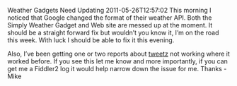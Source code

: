 Weather Gadgets Need Updating
2011-05-26T12:57:02
This morning I noticed that Google changed the format of their weather API. Both the Simply Weather Gadget and Web site are messed up at the moment. It should be a straight forward fix but wouldn’t you know it, I’m on the road this week. With luck I should be able to fix it this evening.

Also, I’ve been getting one or two reports about [tweetz](http://mike-ward.net/tweetz) not working where it worked before. If you see this let me know and more importantly, if you can get me a Fiddler2 log it would help narrow down the issue for me. Thanks - Mike
